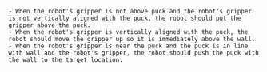 
    - When the robot's gripper is not above puck and the robot's gripper is not vertically aligned with the puck, the robot should put the gripper above the puck.
    - When the robot's gripper is vertically aligned with the puck, the robot should move the gripper up so it is immediately above the wall.
    - When the robot's gripper is near the puck and the puck is in line with wall and the robot's gripper, the robot should push the puck with the wall to the target location.